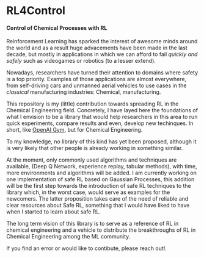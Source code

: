 # RL4Control
#### Control of Chemical Processes with RL

Reinforcement Learning has sparked the interest of awesome minds around the world and as a result huge advacements have been made in the last decade, but mostly in applications in which we can afford to fail *quickly and safely* such as videogames or robotics (to a lesser extend).

Nowadays, researchers have turned their attention to domains where safety is a top priority. Examples of those applications are almost everywhere, from self-driving cars and unmanned aerial vehicles to use cases in the *classical* manufacturing industries: Chemical, manufacturing.

This repository is my (little) contribution towards spreading RL in the Chemical Engineering field. Concretely, I have layed here the foundations of what I envision to be a library that would help researchers in this area to run quick experiments, compare results and even, develop new techinques. In short, like [OpenAI Gym](https://gym.openai.com/), but for Chemical Engineering.

To my knowledge, no library of this kind has yet been proposed, although it is very likely that other people is already working in something similar.

At the moment, only commonly used algorithms and techniques are available, (Deep Q Network, experience replay, tabular methods), with time, more environments and algorithms will be added.
I am currently working on one implementation of safe RL based on Gaussian Processes, this addition will be the first step towards the introduction of safe RL techniques to the library which, in the worst case, would serve as examples for the newcomers. 
The latter proposition takes care of the need of reliable and clear resources about Safe RL, something that I would have liked to have when I started to learn about safe RL.

The long term vision of this library is to serve as a reference of RL in chemical engineering and a vehicle to distribute the breakthroughs of RL in Chemical Engineering among the ML community.

If you find an error or would like to contibute, please reach out!.



